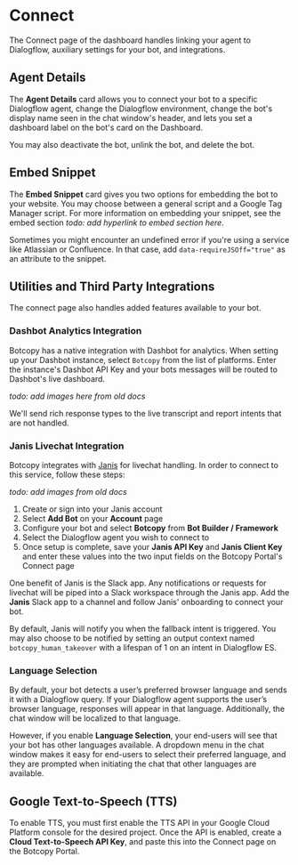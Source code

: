 # Connect
The Connect page of the dashboard handles linking your agent to Dialogflow, auxiliary settings for your bot, and integrations.

## Agent Details
The **Agent Details** card allows you to connect your bot to a specific Dialogflow agent, change the Dialogflow environment, change the bot's display name seen in the chat window's header, and lets you set a dashboard label on the bot's card on the Dashboard.

You may also deactivate the bot, unlink the bot, and delete the bot.

## Embed Snippet
The **Embed Snippet** card gives you two options for embedding the bot to your website. You may choose between a general script and a Google Tag Manager script. For more information on embedding your snippet, see the embed section *todo: add hyperlink to embed section here*.

Sometimes you might encounter an undefined error if you're using a service like Atlassian or Confluence. In that case, add `data-requireJSOff="true"` as an attribute to the snippet.

## Utilities and Third Party Integrations
The connect page also handles added features available to your bot.

### Dashbot Analytics Integration
Botcopy has a native integration with Dashbot for analytics. When setting up your Dashbot instance, select `Botcopy` from the list of platforms. Enter the instance's Dashbot API Key and your bots messages will be routed to Dashbot's live dashboard.

*todo: add images here from old docs*

We'll send rich response types to the live transcript and report intents that are not handled.

### Janis Livechat Integration
Botcopy integrates with [Janis](https://janis.ai/) for livechat handling. In order to connect to this service, follow these steps:

*todo: add images from old docs*

1) Create or sign into your Janis account
2) Select **Add Bot** on your **Account** page
3) Configure your bot and select **Botcopy** from **Bot Builder / Framework**
4) Select the Dialogflow agent you wish to connect to
5) Once setup is complete, save your **Janis API Key** and **Janis Client Key** and enter these values into the two input fields on the Botcopy Portal's Connect page

One benefit of Janis is the Slack app. Any notifications or requests for livechat will be piped into a Slack workspace through the Janis app. Add the **Janis** Slack app to a channel and follow Janis' onboarding to connect your bot.

By default, Janis will notify you when the fallback intent is triggered. You may also choose to be notified by setting an output context named `botcopy_human_takeover` with a lifespan of 1 on an intent in Dialogflow ES.

### Language Selection
By default, your bot detects a user’s preferred browser language and sends it with a Dialogflow query. If your Dialogflow agent supports the user’s browser language, responses will appear in that language. Additionally, the chat window will be localized to that language.

However, if you enable **Language Selection**, your end-users will see that your bot has other languages available. A dropdown menu in the chat window makes it easy for end-users to select their preferred language, and they are prompted when initiating the chat that other languages are available.

## Google Text-to-Speech (TTS)
To enable TTS, you must first enable the TTS API in your Google Cloud Platform console for the desired project. Once the API is enabled, create a **Cloud Text-to-Speech API Key**, and paste this into the Connect page on the Botcopy Portal.